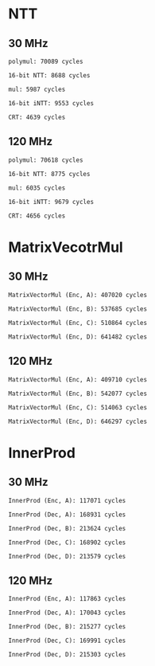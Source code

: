 
# NTT

## 30 MHz
```
polymul: 70089 cycles

16-bit NTT: 8688 cycles

mul: 5987 cycles

16-bit iNTT: 9553 cycles

CRT: 4639 cycles
```

## 120 MHz
```
polymul: 70618 cycles

16-bit NTT: 8775 cycles

mul: 6035 cycles

16-bit iNTT: 9679 cycles

CRT: 4656 cycles
```

# MatrixVecotrMul

## 30 MHz
```
MatrixVectorMul (Enc, A): 407020 cycles

MatrixVectorMul (Enc, B): 537685 cycles

MatrixVectorMul (Enc, C): 510864 cycles

MatrixVectorMul (Enc, D): 641482 cycles
```

## 120 MHz
```
MatrixVectorMul (Enc, A): 409710 cycles

MatrixVectorMul (Enc, B): 542077 cycles

MatrixVectorMul (Enc, C): 514063 cycles

MatrixVectorMul (Enc, D): 646297 cycles
```

# InnerProd

## 30 MHz
```
InnerProd (Enc, A): 117071 cycles

InnerProd (Dec, A): 168931 cycles

InnerProd (Dec, B): 213624 cycles

InnerProd (Dec, C): 168902 cycles

InnerProd (Dec, D): 213579 cycles
```

## 120 MHz
```
InnerProd (Enc, A): 117863 cycles

InnerProd (Dec, A): 170043 cycles

InnerProd (Dec, B): 215277 cycles

InnerProd (Dec, C): 169991 cycles

InnerProd (Dec, D): 215303 cycles
```









